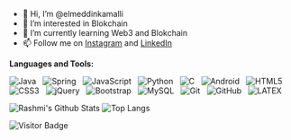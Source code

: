 - 👋 Hi, I’m @elmeddinkamalli
- 👀 I’m interested in Blokchain
- 🌱 I’m currently learning Web3 and Blokchain
- 📫 Follow me on <a target="blank" href="https://www.instagram.com/elmeddinkamalli/">Instagram</a> and <a target="blank" href="https://www.linkedin.com/in/elmeddin-kamalli-6152ba114/">LinkedIn</a>

<!---
elmeddinkamalli/elmeddinkamalli is a ✨ special ✨ repository because its `README.md` (this file) appears on your GitHub profile.
You can click the Preview link to take a look at your changes.
--->


**Languages and Tools:** 

![Java](https://img.shields.io/badge/-Java-black?logo=java&style=social)&nbsp;&nbsp;
![Spring](https://img.shields.io/badge/-Spring%20Framework-black?logo=spring&style=social)&nbsp;&nbsp;
![JavaScript](https://img.shields.io/badge/-JavaScript-black?logo=javascript&style=social)&nbsp;&nbsp;
![Python](https://img.shields.io/badge/-Python-black?logo=Python&style=social)&nbsp;&nbsp;
![C](https://img.shields.io/badge/-C-black?logo=c&style=social)&nbsp;&nbsp;
![Android](https://img.shields.io/badge/-Android-black?logo=android&style=social)&nbsp;&nbsp;
![HTML5](https://img.shields.io/badge/-HTML5-black?logo=html5&style=social)&nbsp;&nbsp;
![CSS3](https://img.shields.io/badge/-CSS3-black?logo=css3&style=social)&nbsp;&nbsp;
![jQuery](https://img.shields.io/badge/-jQuery-black?logo=jquery&style=social)&nbsp;&nbsp;
![Bootstrap](https://img.shields.io/badge/-Bootstrap-black?logo=bootstrap&style=social)&nbsp;&nbsp;
![MySQL](https://img.shields.io/badge/-MySQL-black?logo=mysql&style=social)&nbsp;&nbsp;
![Git](https://img.shields.io/badge/-Git-black?logo=git&style=social)&nbsp;&nbsp;
![GitHub](https://img.shields.io/badge/-GitHub-black?logo=github&style=social)&nbsp;&nbsp;
![LATEX](https://img.shields.io/badge/-LATEX-black?logo=latex&style=social)&nbsp;&nbsp;

![Rashmi's Github Stats](https://github-readme-stats.vercel.app/api?username=rusty-sj&count_private=true&show_icons=true&include_all_commits=true)
![Top Langs](https://github-readme-stats.vercel.app/api/top-langs/?username=rusty-sj&hide=TeX&layout=compact)

![Visitor Badge](https://visitor-badge.laobi.icu/badge?page_id=rusty-sj.rusty-sj)
